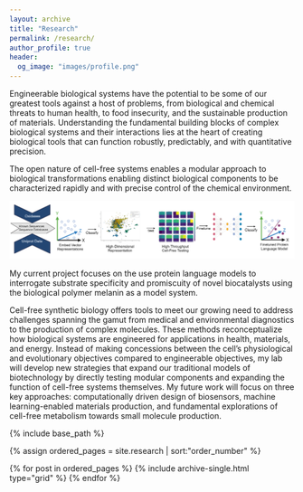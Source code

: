 ```yaml
---
layout: archive
title: "Research"
permalink: /research/
author_profile: true
header:
  og_image: "images/profile.png"
---
```

Engineerable biological systems have the potential to be some of our greatest tools against a host of problems, from biological and chemical threats to human health, to food insecurity, and the sustainable production of materials. Understanding the fundamental building blocks of complex biological systems and their interactions lies at the heart of creating biological tools that can function robustly, predictably, and with quantitative precision.

The open nature of cell-free systems enables a modular approach to biological transformations enabling distinct biological components to be characterized rapidly and with precise control of the chemical environment. 

<p align='center'>
<img src='/images/Current_work_melanin.png' width='900'>
</p>

My current project focuses on the use protein language models to interrogate substrate specificity and promiscuity of novel biocatalysts using the biological polymer melanin as a model system.


Cell-free synthetic biology offers tools to meet our growing need to address challenges spanning the gamut from medical and environmental diagnostics to the production of complex molecules. These methods reconceptualize how biological systems are engineered for applications in health, materials, and energy. Instead of making concessions between the cell’s physiological and evolutionary objectives compared to engineerable objectives, my lab will develop new strategies that expand our traditional models of biotechnology by directly testing modular components and expanding the function of cell-free systems themselves.
My future work will focus on three key approaches: computationally driven design of biosensors, machine learning-enabled materials production, and fundamental explorations of cell-free metabolism towards small molecule production.                                                                                            

 
 

 

 
 

 

{% include base_path %}

{% assign ordered_pages = site.research | sort:"order_number" %}

{% for post in ordered_pages %} 
    {% include archive-single.html type="grid" %} 
{% endfor %}